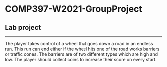 # COMP397-W2021-GroupProject
## Lab project
---
The player takes control of a wheel that goes down a road in an endless run. This run 
can end either if the wheel hits one of the road works barriers or traffic cones.
The barriers are of two different types which are high and low. The player should collect coins to increase their score on every start.

